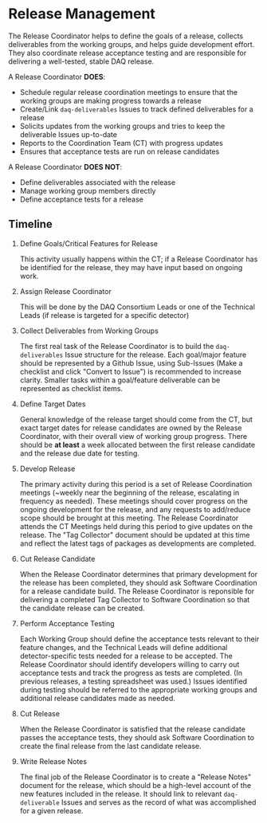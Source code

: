 # Release Management

The Release Coordinator helps to define the goals of a release, collects deliverables from the working groups, and helps guide development effort. They also coordinate release acceptance testing and are responsible for delivering a well-tested, stable DAQ release.

A Release Coordinator **DOES**:
* Schedule regular release coordination meetings to ensure that the working groups are making progress towards a release
* Create/Link `daq-deliverables` Issues to track defined deliverables for a release
* Solicits updates from the working groups and tries to keep the deliverable Issues up-to-date
* Reports to the Coordination Team (CT) with progress updates
* Ensures that acceptance tests are run on release candidates

A Release Coordinator **DOES NOT**:
* Define deliverables associated with the release
* Manage working group members directly
* Define acceptance tests for a release

## Timeline

1. Define Goals/Critical Features for Release

    This activity usually happens within the CT; if a Release Coordinator has be identified for the release, they may have input based on ongoing work.

1. Assign Release Coordinator

    This will be done by the DAQ Consortium Leads or one of the Technical Leads (if release is targeted for a specific detector)

1. Collect Deliverables from Working Groups

    The first real task of the Release Coordinator is to build the `daq-deliverables` Issue structure for the release. Each goal/major feature should be represented by a Github Issue, using Sub-Issues (Make a checklist and click "Convert to Issue") is recommended to increase clarity. Smaller tasks within a goal/feature deliverable can be represented as checklist items.

1. Define Target Dates

    General knowledge of the release target should come from the CT, but exact target dates for release candidates are owned by the Release Coordinator, with their overall view of working group progress. There should be **at least** a week allocated between the first release candidate and the release due date for testing.

1. Develop Release

    The primary activity during this period is a set of Release Coordination meetings (~weekly near the beginning of the release, escalating in frequency as needed). These meetings should cover progress on the ongoing development for the release, and any requests to add/reduce scope should be brought at this meeting. The Release Coordinator attends the CT Meetings held during this period to give updates on the release. The "Tag Collector" document should be updated at this time and reflect the latest tags of packages as developments are completed.

1. Cut Release Candidate

    When the Release Coordinator determines that primary development for the release has been completed, they should ask Software Coordination for a release candidate build. The Release Coordinator is reponsible for delivering a completed Tag Collector to Software Coordination so that the candidate release can be created.

1. Perform Acceptance Testing

    Each Working Group should define the acceptance tests relevant to their feature changes, and the Technical Leads will define additional detector-specific tests needed for a release to be accepted. The Release Coordinator should identify developers willing to carry out acceptance tests and track the progress as tests are completed. (In previous releases, a testing spreadsheet was used.) Issues identified during testing should be referred to the appropriate working groups and additional release candidates made as needed.

1. Cut Release

    When the Release Coordinator is satisfied that the release candidate passes the acceptance tests, they should ask Software Coordination to create the final release from the last candidate release.

1. Write Release Notes

    The final job of the Release Coordinator is to create a "Release Notes" document for the release, which should be a high-level account of the new features included in the release. It should link to relevant `daq-deliverable` Issues and serves as the record of what was accomplished for a given release.
